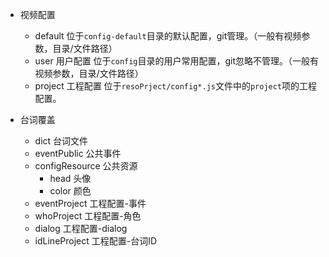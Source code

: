 - 视频配置
	- default
		位于`config-default`目录的默认配置，git管理。（一般有视频参数，目录/文件路径）
	- user 用户配置
		位于`config`目录的用户常用配置，git忽略不管理。（一般有视频参数，目录/文件路径）
	- project 工程配置
		位于`resoPrject/config*.js`文件中的`project`项的工程配置。
		
- 台词覆盖
	- dict 台词文件
	- eventPublic 公共事件
	- configResource 公共资源
		- head 头像
		- color 颜色
	- eventProject 工程配置-事件
	- whoProject 工程配置-角色
	- dialog 工程配置-dialog
	- idLineProject 工程配置-台词ID
